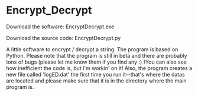 # Encrypt_Decrypt
Download the software: EncryptDecrypt.exe

Download the source code: EncryptDecrypt.py

A little software to encrypt / decrypt a string. The program is based on Python.
Please note that the program is still in beta and there are probably tons of bugs (please let me know them if you find any :) )You can also see how inefficient the code is, but I'm workin' on it!
Also, the program creates a new file called 'logED.dat' the first time you run it--that's where the datas are located and please make sure that it is in the directory where the main program is.
